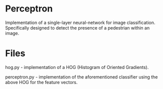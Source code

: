 # Perceptron

Implementation of a single-layer neural-network for image classification. Specifically designed to detect the presence of a pedestrian within an image.

# Files

hog.py - implementation of a HOG (Histogram of Oriented Gradients).

perceptron.py - implementation of the aforementioned classifier using the above HOG for the feature vectors.
